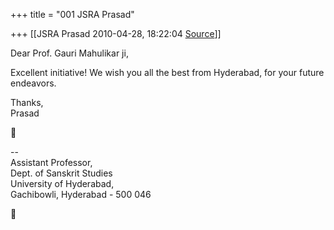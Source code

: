 +++
title = "001 JSRA Prasad"

+++
[[JSRA Prasad	2010-04-28, 18:22:04 [Source](https://groups.google.com/g/bvparishat/c/W2_-t-W0VV8)]]



Dear Prof. Gauri Mahulikar ji,  
  
Excellent initiative! We wish you all the best from Hyderabad, for your future endeavors.  
  
Thanks,  
Prasad



--  
Assistant Professor,  
Dept. of Sanskrit Studies  
University of Hyderabad,  
Gachibowli, Hyderabad - 500 046



